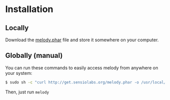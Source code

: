 Installation
============

Locally
-------

Download the [melody.phar](http://get.sensiolabs.org/melody.phar) file and store
it somewhere on your computer.

Globally (manual)
-----------------

You can run these commands to easily access melody from anywhere on your system:

```bash
$ sudo sh -c "curl http://get.sensiolabs.org/melody.phar -o /usr/local/bin/melody && chmod a+x /usr/local/bin/melody"
```

Then, just run `melody`
